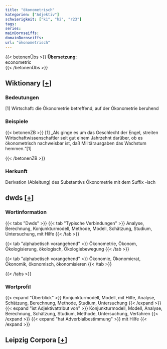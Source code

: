 ```yaml
---
title: "ökonometrisch"
kategorien: ["Adjektiv"]
schwierigkeit: ["k1", "h2", "r23"]
tags:
series:
mainDornseiffs:
domainDornseiffs:
url: "ökonometrisch"
---
```


{{< betonenÜbs >}}
**Übersetzung:**  
econometric  
{{< /betonenÜbs >}}

## Wiktionary [[+](https://de.wiktionary.org/wiki/ökonometrisch)]

### Bedeutungen
[1] Wirtschaft: die Ökonometrie betreffend, auf der Ökonometrie beruhend  

### Beispiele
{{< betonenZB >}}
[1] „Als ginge es um das Geschlecht der Engel, streiten Wirtschaftwissenschaftler seit gut einem Jahrzehnt darüber, ob es ökonometrisch nachweisbar ist, daß Militärausgaben das Wachstum hemmen.“[1]  

{{< /betonenZB >}}
### Herkunft
Derivation (Ableitung) des Substantivs Ökonometrie mit dem Suffix -isch  



## dwds [[+](https://www.dwds.de/wb/ökonometrisch)]

### Wortinformation
{{< tabs "Dwds" >}}
{{< tab "Typische Verbindungen" >}}
Analyse, Berechnung, Konjunkturmodell, Methode, Modell, Schätzung, Studium, Untersuchung, mit Hilfe
{{< /tab >}}

{{< tab "alphabetisch vorangehend" >}}
Ökonometrie, Ökonom, Ökologisierung, ökologisch, Ökologiebewegung
{{< /tab >}}

{{< tab "alphabetisch vorangehend" >}}
Ökonomie, Ökonomierat, Ökonomik, ökonomisch, ökonomisieren
{{< /tab >}}

{{< /tabs >}}

### Wortprofil
{{< expand "Überblick" >}} Konjunkturmodell, Modell, mit Hilfe, Analyse, Schätzung, Berechnung, Methode, Studium, Untersuchung {{< /expand >}}
{{< expand "ist Adjektivattribut von" >}} Konjunkturmodell, Modell, Analyse, Berechnung, Schätzung, Studium, Methode, Untersuchung, Verfahren {{< /expand >}}
{{< expand "hat Adverbialbestimmung" >}} mit Hilfe {{< /expand >}}

## Leipzig Corpora [[+](https://corpora.uni-leipzig.de/en/res?word=ökonometrisch&corpusId=deu_newscrawl-public_2018)]

